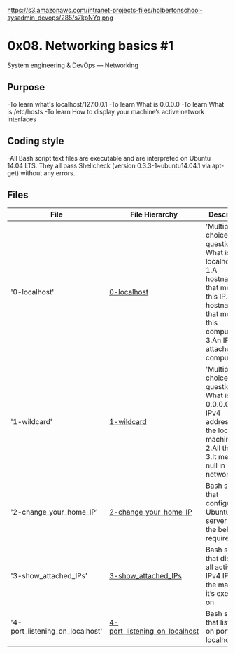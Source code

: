 <https://s3.amazonaws.com/intranet-projects-files/holbertonschool-sysadmin_devops/285/s7kpNYq.png>

# 0x08. Networking basics #1
System engineering & DevOps ― Networking

## Purpose
-To learn what's localhost/127.0.0.1
-To learn What is 0.0.0.0
-To learn What is /etc/hosts
-To learn How to display your machine’s active network interfaces

## Coding style
-All Bash script text files are executable and are interpreted on Ubuntu 14.04 LTS. They all pass Shellcheck (version 0.3.3-1~ubuntu14.04.1 via apt-get) without any errors.

## Files
|File| File Hierarchy  | Description 
|---|----|-----
| '0-localhost' | [0-localhost](0-localhost) | 'Multiple choice question': What is localhost? 1.A hostname that means this IP. 2.A hostname that means this computer. 3.An IP attached to a computer.
| '1-wildcard' | [1-wildcard](1-wildcard) | 'Multiple choice question': What is 0.0.0.0? 1.All IPv4 addresses on the local machine. 2.All the IPs. 3.It means null in networking
| '2-change_your_home_IP' | [2-change_your_home_IP](2-change_your_home_IP) | Bash script that configures an Ubuntu server with the below requirements.
| '3-show_attached_IPs' | [3-show_attached_IPs](3-show_attached_IPs) | Bash script that displays all active IPv4 IPs on the machine it’s executed on
| '4-port_listening_on_localhost' | [4-port_listening_on_localhost](4-port_listening_on_localhost) | Bash script that listens on port 98 on localhost.
